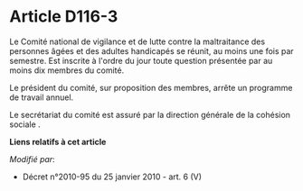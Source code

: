 # Article D116-3

Le Comité national de vigilance et de lutte contre la maltraitance des personnes âgées et des adultes handicapés se réunit,
au moins une fois par semestre. Est inscrite à l'ordre du jour toute question présentée par au moins dix membres du comité. 

Le président du comité, sur proposition des membres, arrête un programme de travail annuel. 

Le secrétariat du comité est assuré par la      direction générale de la cohésion sociale .

**Liens relatifs à cet article**

_Modifié par_:

  - Décret n°2010-95 du 25 janvier 2010 - art. 6 (V)
